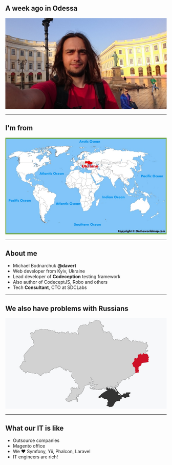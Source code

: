 ## A week ago in Odessa

![](img/odessa.jpg)

---

## I'm from

![](img/ukraine.jpg)

---

##  About me 

* Michael Bodnarchuk **@davert**
* Web developer from Kyiv, Ukraine
* Lead developer of **Codeception** testing framework
* Also author of CodeceptJS, Robo and others
* Tech **Consultant**, CTO at SDCLabs 

---


## We also have problems with Russians 

![](img/ukraine-conflict.jpg)

---

## What our IT is like

* Outsource companies
* Magento office
* We ❤️ Symfony, Yii, Phalcon, Laravel
* IT engineers are rich!
